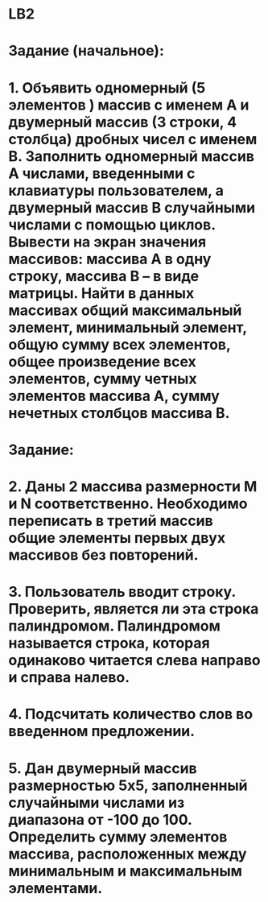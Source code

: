 # LB2
# Задание (начальное):
# 1.	Объявить одномерный (5 элементов ) массив с именем A и двумерный массив (3 строки, 4 столбца) дробных чисел с именем B. Заполнить одномерный массив А числами, введенными с клавиатуры пользователем, а двумерный массив В случайными числами с помощью циклов. Вывести на экран значения массивов: массива А в одну  строку, массива В – в виде матрицы. Найти в данных массивах общий максимальный элемент, минимальный элемент, общую сумму всех элементов, общее произведение всех элементов, сумму четных элементов массива А, сумму нечетных столбцов массива В. 
# 
# Задание:
# 
# 2.	Даны 2 массива размерности M и N соответственно. Необходимо переписать в третий массив общие элементы первых двух массивов без повторений.
# 3.	Пользователь вводит строку. Проверить, является ли эта строка палиндромом. Палиндромом называется строка, которая одинаково читается слева направо и справа налево.
# 4.	Подсчитать количество слов во введенном предложении. 
# 5.	Дан двумерный массив размерностью 5х5, заполненный случайными числами из диапазона от -100 до 100. Определить сумму элементов массива, расположенных между минимальным и максимальным элементами.

